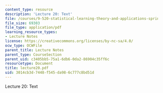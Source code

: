 ```yaml
---
content_type: resource
description: 'Lecture 20: Text'
file: /courses/9-520-statistical-learning-theory-and-applications-spring-2003/3014cb3d7448f545da986c777c8bd51d_lecture20.pdf
file_size: 69303
file_type: application/pdf
learning_resource_types:
- Lecture Notes
license: https://creativecommons.org/licenses/by-nc-sa/4.0/
ocw_type: OCWFile
parent_title: Lecture Notes
parent_type: CourseSection
parent_uid: c3405bb5-75a1-6db6-0da2-86904c35ff6c
resourcetype: Document
title: lecture20.pdf
uid: 3014cb3d-7448-f545-da98-6c777c8bd51d
---
```

Lecture 20: Text